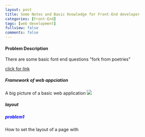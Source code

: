 ```yaml
---
layout: post
title: Some Notes and Basic Knowledge for Front-End developer
categories: [Front-End]
tags: [web development]
fullview: false
comments: false
---
```


#### Problem Description
There are some basic font end questions "fork from poetries"

[click for link ](http://blog.poetries.top/FE-Interview-Questions/)
##### Framework of web appciation
A big picture of a basic web application
![](https://shengtingcao.top/assets/media/framwork.jpg)

##### layout
##### <span style="color:blue"> problem1 </span>
How to set the layout of a page with
